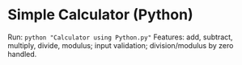 # Simple Calculator (Python)
Run: `python "Calculator using Python.py"`
Features: add, subtract, multiply, divide, modulus; input validation; division/modulus by zero handled.
